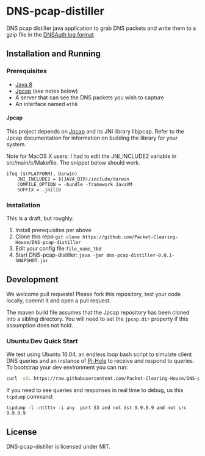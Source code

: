 # DNS-pcap-distiller

DNS pcap distiller java application to grab DNS packets and write them to a gzip file in the [DNSAuth log format](https://github.com/Packet-Clearing-House/DNSAuth#logs). 

## Installation and Running

### Prerequisites

* [Java 8](https://openjdk.java.net/install/)
* [Jpcap](https://github.com/mgodave/Jpcap) (see notes below)
* A server that can see the DNS packets you wish to capture
* An interface named ``eth0``


#### Jpcap
This project depends on [Jpcap](https://github.com/mgodave/Jpcap) and its JNI library libjpcap. Refer to the Jpcap documentation for information on building the library for your system.

Note for MacOS X users: I had to edit the JNI_INCLUDE2 variable in src/main/c/Makefile. The snippet below should work.
```
ifeq ($(PLATFORM), Darwin)
    JNI_INCLUDE2 = $(JAVA_DIR)/include/darwin 
    COMPILE_OPTION = -bundle -framework JavaVM
    SUFFIX = .jnilib
```

### Installation

This is a draft, but roughly:

1. Install prerequisites per above
1. Clone this repo ``git clone https://github.com/Packet-Clearing-House/DNS-pcap-distiller``
1. Edit your config file ``file_name_tbd``
1. Start DNS-pcap-distiller: ``java -jar dns-pcap-distiller-0.0.1-SNAPSHOT.jar``


## Development

We welcome pull requests! Please fork this repository, test your code locally, commit it and open a pull request.

The maven build file assumes that the Jpcap repository has been cloned into a sibling directory. You will need to set the ``jpcap.dir`` property if this assumption does not hold.

### Ubuntu Dev Quick Start

We test using Ubuntu 16.04, an endless loop bash script to simulate client DNS queries and an instance of [Pi-Hole](https://pi-hole.net/) to receive and respond to queries. To bootstrap your dev environment you can run:

```bash
curl -sSL https://raw.githubusercontent.com/Packet-Clearing-House/DNS-pcap-distiller/WEB-1158/dev/ubuntu16DevProvision.sh | bash
```

If you need to see queries and responses in real time to debug, us this ``tcpdump`` command:

```
tcpdump -l -nttttv -i any  port 53 and not dst 9.9.9.9 and not src 9.9.9.9
```

## License
DNS-pcap-distiller is licensed under MIT.
